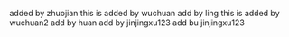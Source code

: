 added by zhuojian
this is added by wuchuan
add by ling
this is added by wuchuan2
add by huan
add by jinjingxu123
add bu jinjingxu123

